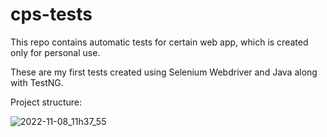 # cps-tests
This repo contains automatic tests for certain web app, which is created only for personal use.   

These are my first tests created using Selenium Webdriver and Java along with TestNG. 

Project structure: 

![2022-11-08_11h37_55](https://user-images.githubusercontent.com/99602564/200543101-2411bf1d-cfcc-4f0f-b241-9bbbe4c26e45.png)

